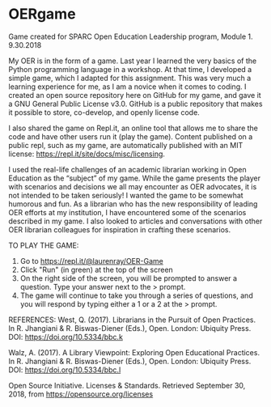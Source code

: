 # OERgame
Game created for SPARC Open Education Leadership program, Module 1. 9.30.2018 

My OER is in the form of a game. Last year I learned the very basics of the Python programming language in a workshop. At that time, I developed a simple game, which I adapted for this assignment. This was very much a learning experience for me, as I am a novice when it comes to coding. I created an open source repository here on GitHub for my game, and gave it a GNU General Public License v3.0. GitHub is a public repository that makes it possible to store, co-develop, and openly license code.  

I also shared the game on Repl.it, an online tool that allows me to share the code and have other users run it (play the game).  Content published on a public repl, such as my game, are automatically published with an MIT license: https://repl.it/site/docs/misc/licensing. 

I used the real-life challenges of an academic librarian working in Open Education as the “subject” of my game. While the game presents the player with scenarios and decisions we all may encounter as OER advocates, it is not intended to be taken seriously!  I wanted the game to be somewhat humorous and fun. As a librarian who has the new responsibility of leading OER efforts at my institution, I have encountered some of the scenarios described in my game.  I also looked to articles and conversations with other OER librarian colleagues for inspiration in crafting these scenarios. 

TO PLAY THE GAME:
1. Go to https://repl.it/@laurenray/OER-Game
2. Click "Run" (in green) at the top of the screen
3. On the right side of the screen, you will be prompted to answer a question. Type your answer next to the > prompt. 
4. The game will continue to take you through a series of questions, and you will respond by typing either a 1 or a 2 at the > prompt. 

REFERENCES:
West, Q. (2017). Librarians in the Pursuit of Open Practices. In R. Jhangiani & R. Biswas-Diener (Eds.), Open. London: Ubiquity Press. DOI: https://doi.org/10.5334/bbc.k 

Walz, A. (2017). A Library Viewpoint: Exploring Open Educational Practices. In R. Jhangiani & R. Biswas-Diener (Eds.), Open. London: Ubiquity Press. DOI: https://doi.org/10.5334/bbc.l

Open Source Initiative. Licenses & Standards. Retrieved September 30, 2018, from https://opensource.org/licenses
